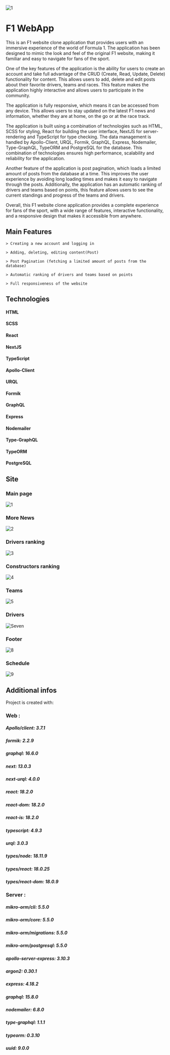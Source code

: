 ![1](https://user-images.githubusercontent.com/68614652/210120803-f652c71b-1c4f-473d-a28a-5c9eebe140fb.png)

# F1 WebApp

This is an F1 website clone application that provides users with an immersive experience of the world of Formula 1. The application has been designed to mimic the look and feel of the original F1 website, making it familiar and easy to navigate for fans of the sport.

One of the key features of the application is the ability for users to create an account and take full advantage of the CRUD (Create, Read, Update, Delete) functionality for content. This allows users to add, delete and edit posts about their favorite drivers, teams and races. This feature makes the application highly interactive and allows users to participate in the community.

The application is fully responsive, which means it can be accessed from any device. This allows users to stay updated on the latest F1 news and information, whether they are at home, on the go or at the race track.

The application is built using a combination of technologies such as HTML, SCSS for styling, React for building the user interface, NextJS for server-rendering and TypeScript for type checking. The data management is handled by Apollo-Client, URQL, Formik, GraphQL, Express, Nodemailer, Type-GraphQL, TypeORM and PostgreSQL for the database. This combination of technologies ensures high performance, scalability and reliability for the application.

Another feature of the application is post pagination, which loads a limited amount of posts from the database at a time. This improves the user experience by avoiding long loading times and makes it easy to navigate through the posts. Additionally, the application has an automatic ranking of drivers and teams based on points, this feature allows users to see the current standings and progress of the teams and drivers.

Overall, this F1 website clone application provides a complete experience for fans of the sport, with a wide range of features, interactive functionality, and a responsive design that makes it accessible from anywhere.

  ## Main Features
    > Creating a new account and logging in
      
    > Adding, deleting, editing content(Post)
    
    > Post Pagination (fetching a limited amount of posts from the database)
    
    > Automatic ranking of drivers and teams based on points
    
    > Full responsiveness of the website
    
## Technologies
#### HTML
#### SCSS
#### React
#### NextJS
#### TypeScript
#### Apollo-Client
#### URQL
#### Formik
#### GraphQL
#### Express
#### Nodemailer
#### Type-GraphQL
#### TypeORM
#### PostgreSQL

## Site

### Main page
![1](https://user-images.githubusercontent.com/68614652/210120803-f652c71b-1c4f-473d-a28a-5c9eebe140fb.png)

### More News
![2](https://user-images.githubusercontent.com/68614652/210120808-6bfbb36c-6ee0-4873-a071-12dacdc47e3b.png)

### Drivers ranking
![3](https://user-images.githubusercontent.com/68614652/210120810-2b5836ae-f111-4c32-9a5d-250702187d6a.png)

### Constructors ranking
![4](https://user-images.githubusercontent.com/68614652/210120813-0587bc80-56e2-474e-b8a2-db383672f802.png)

### Teams
![5](https://user-images.githubusercontent.com/68614652/210120814-260dcbc0-f53c-4893-a20a-fefe17812d6e.png)

### Drivers
![Seven](https://user-images.githubusercontent.com/68614652/210120816-80569b0e-969f-44c5-8274-15d7be0a11b4.png)

### Footer
![8](https://user-images.githubusercontent.com/68614652/210120818-4f90e1d7-128c-4154-adcc-1c723dbe4dff.png)

### Schedule
![9](https://user-images.githubusercontent.com/68614652/210120819-91d7e904-2fe7-4673-834b-d305da7362f6.png)

## Additional infos

Project is created with:

### Web : 

##### Apollo/client: 3.7.1
##### formik: 2.2.9
##### graphql: 16.6.0
##### next: 13.0.3
##### next-urql: 4.0.0
##### react: 18.2.0
##### react-dom: 18.2.0
##### react-is: 18.2.0
##### typescript: 4.9.3
##### urql: 3.0.3

##### types/node: 18.11.9
##### types/react: 18.0.25
##### types/react-dom: 18.0.9

### Server : 
##### mikro-orm/cli: 5.5.0
##### mikro-orm/core: 5.5.0
##### mikro-orm/migrations: 5.5.0
##### mikro-orm/postgresql: 5.5.0
##### apollo-server-express: 3.10.3
##### argon2: 0.30.1
##### express: 4.18.2
##### graphql: 15.8.0
##### nodemailer: 6.8.0
##### type-graphql: 1.1.1
##### typeorm: 0.3.10
##### uuid: 9.0.0
